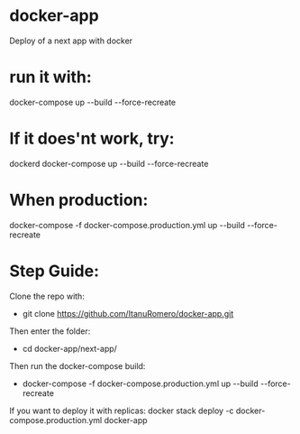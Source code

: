 # docker-app
 Deploy of a next app with docker


# run it with:

docker-compose up --build --force-recreate

# If it does'nt work, try:

dockerd
docker-compose up --build --force-recreate

# When production:

docker-compose -f docker-compose.production.yml up --build --force-recreate

# Step Guide:
Clone the repo with:
- git clone https://github.com/ItanuRomero/docker-app.git

Then enter the folder:
- cd docker-app/next-app/

Then run the docker-compose build:
- docker-compose -f docker-compose.production.yml up --build --force-recreate

If you want to deploy it with replicas:
docker stack deploy -c docker-compose.production.yml docker-app
